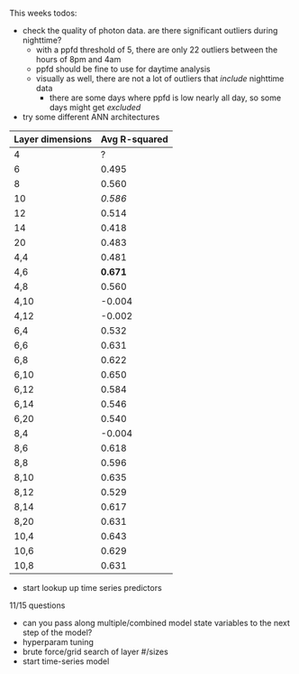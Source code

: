 This weeks todos:
- check the quality of photon data. are there significant outliers during nighttime?
    - with a ppfd threshold of 5, there are only 22 outliers between the hours of 8pm and 4am
    - ppfd should be fine to use for daytime analysis
    - visually as well, there are not a lot of outliers that *include* nighttime data
        - there are some days where ppfd is low nearly all day, so some days might get *excluded*
- try some different ANN architectures
  
|Layer dimensions | Avg R-squared |
| --------------- | ----- |
|  4          | ? |
|  6          | 0.495 |
|  8          | 0.560 |
|  10         | *0.586* |
|  12        | 0.514 |
|  14         | 0.418 |
|  20         | 0.483 |
|  4,4        | 0.481 |
|  4,6         | **0.671** |
|  4,8         | 0.560 |
|  4,10         | -0.004 |
|  4,12         | -0.002 |
|  6,4         | 0.532 |
|  6,6         | 0.631 |
|  6,8         | 0.622 |
|  6,10         | 0.650 |
|  6,12         | 0.584 |
|  6,14         | 0.546 |
|  6,20         | 0.540 |
|  8,4         | -0.004 |
|  8,6         | 0.618 |
|  8,8         | 0.596 |
|  8,10         | 0.635 |
|  8,12         | 0.529 |
|  8,14         | 0.617 |
|  8,20         | 0.631 |
|  10,4         | 0.643 |
|  10,6         | 0.629 |
|  10,8         | 0.631 |







- start lookup up time series predictors

11/15 questions

- can you pass along multiple/combined model state variables to the next step of the model?
 - hyperparam tuning
 - brute force/grid search of layer #/sizes
 - start time-series model